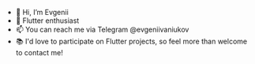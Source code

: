 - 👋 Hi, I’m Evgenii
- 👀 Flutter enthusiast
- 📫 You can reach me via Telegram @evgeniivaniukov
- 📚 I'd love to participate on Flutter projects, so feel more than welcome to contact me!

<!---
evgenii-vaniukov/evgenii-vaniukov is a ✨ special ✨ repository because its `README.md` (this file) appears on your GitHub profile.
You can click the Preview link to take a look at your changes.
--->

